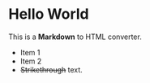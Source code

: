 # Hello World

This is a **Markdown** to HTML converter.

- Item 1
- Item 2
- ~~Strikethrough~~ text.
